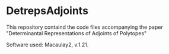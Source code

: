 # DetrepsAdjoints
This repository containd the code files accompanying the paper "Determinantal Representations of Adjoints of Polytopes"

Software used: Macaulay2, v.1.21.
